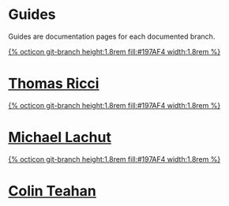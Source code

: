 # Guides
Guides are documentation pages for each documented branch.
<div class="list">
    <a class="btn item" href="./guides/Thomas-Ricci">
        <div class="item-img">
            {% octicon git-branch height:1.8rem fill:#197AF4 width:1.8rem %}
        </div>
        <h1 class="item-text">Thomas Ricci</h1>
    </a>
    <a class="btn item" href="./guides/Michael-Lachut">
        <div class="item-img">
            {% octicon git-branch height:1.8rem fill:#197AF4 width:1.8rem %}
        </div>
        <h1 class="item-text">Michael Lachut</h1>
    </a>
    <a class="btn item" href="./guides/Colin-Teahan">
        <div class="item-img">
            {% octicon git-branch height:1.8rem fill:#197AF4 width:1.8rem %}
        </div>
        <h1 class="item-text">Colin Teahan</h1>
    </a>
</div>
